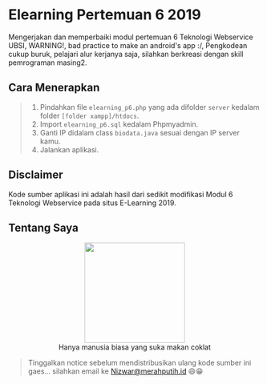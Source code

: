 # Elearning Pertemuan 6 2019
Mengerjakan dan memperbaiki modul pertemuan 6 Teknologi Webservice UBSI, WARNING!, bad practice to make an android's app :/,
Pengkodean cukup buruk, pelajari alur kerjanya saja, silahkan berkreasi dengan skill pemrograman masing2.

## Cara Menerapkan
> 1. Pindahkan file `elearning_p6.php` yang ada difolder `server` kedalam folder `[folder xampp]/htdocs`.
> 2. Import `elearning_p6.sql` kedalam Phpmyadmin.
> 3. Ganti IP didalam class `biodata.java` sesuai dengan IP server kamu.
> 4. Jalankan aplikasi.

## Disclaimer
Kode sumber aplikasi ini adalah hasil dari sedikit modifikasi Modul 6 Teknologi Webservice pada situs E-Learning 2019.

## Tentang Saya  
<p  align="center">
  <img width="200px" height="200px" src="https://1.bp.blogspot.com/-JYoVTVvNti8/XD14Y5j6spI/AAAAAAAAC5Q/UOZ0mnILQost96u_VMwnWc61wz60k3zJQCPcBGAYYCw/s500-cc/Nizwar-ID-Header-Background.JPG"/>  
  <br/>
<label>  Hanya manusia biasa yang suka makan coklat</label>
  </p>
  
  > Tinggalkan notice sebelum mendistribusikan ulang kode sumber ini gaes...
  > silahkan email ke [Nizwar@merahputih.id](mailto:nizwar@merahputih.id) 😄😁

